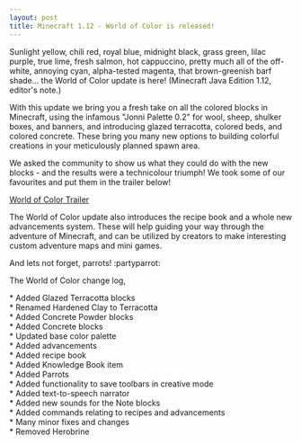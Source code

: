 ```yaml
---
layout: post
title: Minecraft 1.12 - World of Color is released!
---
```


Sunlight yellow, chili red, royal blue, midnight black, grass green, lilac purple, true lime, fresh salmon, hot cappuccino, pretty much all of the off-white, annoying cyan, alpha-tested magenta, that brown-greenish barf shade... the World of Color update is here! (Minecraft Java Edition 1.12, editor's note.)<br>

With this update we bring you a fresh take on all the colored blocks in Minecraft, using the infamous "Jonni Palette 0.2" for wool, sheep, shulker boxes, and banners, and introducing glazed terracotta, colored beds, and colored concrete. These bring you many new options to building colorful creations in your meticulously planned spawn area.<br>

We asked the community to show us what they could do with the new blocks - and the results were a technicolour triumph! We took some of our favourites and put them in the trailer below!<br>

[World of Color Trailer](https://www.youtube.com/watch?v=k2dQuIIUT-o)<br>

The World of Color update also introduces the recipe book and a whole new advancements system. These will help guiding your way through the adventure of Minecraft, and can be utilized by creators to make interesting custom adventure maps and mini games.<br>

And lets not forget, parrots! :partyparrot:<br>

The World of Color change log,<br>

\* Added Glazed Terracotta blocks<br>
\* Renamed Hardened Clay to Terracotta<br>
\* Added Concrete Powder blocks<br>
\* Added Concrete blocks<br>
\* Updated base color palette<br>
\* Added advancements<br>
\* Added recipe book<br>
\* Added Knowledge Book item<br>
\* Added Parrots<br>
\* Added functionality to save toolbars in creative mode<br>
\* Added text-to-speech narrator<br>
\* Added new sounds for the Note blocks<br>
\* Added commands relating to recipes and advancements<br>
\* Many minor fixes and changes<br>
\* Removed Herobrine<br>